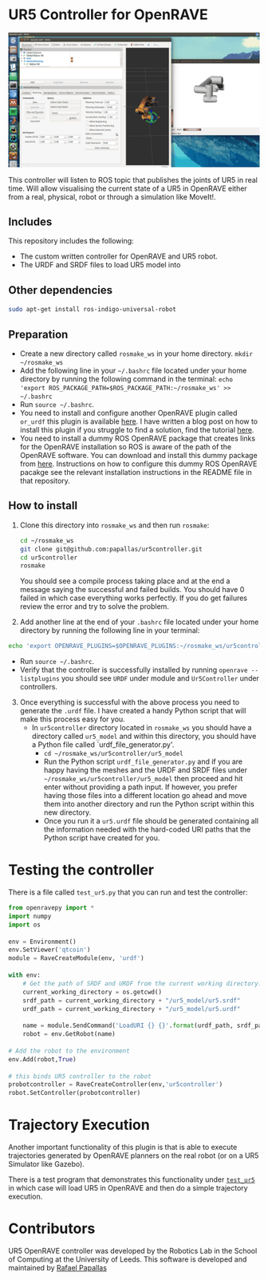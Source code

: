 # UR5 Controller for OpenRAVE

![Plugin Demo](repo_assets/demo.gif "Plugin Demo")

This controller will listen to ROS topic that publishes the joints of UR5 in real time. Will allow visualising the current state
of a UR5 in OpenRAVE either from a real, physical, robot or through a simulation like MoveIt!.

## Includes
This repository includes the following:
- The custom written controller for OpenRAVE and UR5 robot.
- The URDF and SRDF files to load UR5 model into

## Other dependencies
```bash
sudo apt-get install ros-indigo-universal-robot
```

## Preparation
- Create a new directory called `rosmake_ws` in your home directory. `mkdir ~/rosmake_ws`
- Add the following line in your `~/.bashrc` file located under your home directory by running the following command in the terminal: `echo 'export ROS_PACKAGE_PATH=$ROS_PACKAGE_PATH:~/rosmake_ws' >> ~/.bashrc`
- Run `source ~/.bashrc`.
- You need to install and configure another OpenRAVE plugin called `or_urdf` this plugin is available [here](https://github.com/personalrobotics/or_urdf). I have written a blog post on 
how to install this plugin if you struggle to find a solution, find the tutorial [here](http://computingstories.com/robotics%20stories/installing-or_urdf-openrave-plugin.html).
- You need to install a dummy ROS OpenRAVE package that creates links for the OpenRAVE installation so ROS is aware of the
path of the OpenRAVE software. You can download and install this dummy package from [here](https://github.com/papallas/openrave). Instructions on how to configure this dummy ROS OpenRAVE
pacakge see the relevant installation instructions in the README file in that repository.

## How to install
1. Clone this directory into `rosmake_ws` and then run `rosmake`:
   ```bash
   cd ~/rosmake_ws
   git clone git@github.com:papallas/ur5controller.git
   cd ur5controller 
   rosmake
   ```
   You should see a compile process taking place and at the end a message saying the successful and failed builds. You should have 0 failed in which case everything works perfectly. If you do get failures review the error and try to solve the problem.

2. Add another line at the end of your `.bashrc` file located under your home directory by running the following line in your terminal:
```bash
echo 'export OPENRAVE_PLUGINS=$OPENRAVE_PLUGINS:~/rosmake_ws/ur5controller/lib' >> ~/.bashrc
```
   - Run `source ~/.bashrc`.
   - Verify that the controller is successfully installed by running `openrave --listplugins` you should see `URDF` under module and `Ur5Controller` under controllers.
3. Once everything is successful with the above process you need to generate the `.urdf` file. I have created a handy Python script that will make this process easy for you.
   - In `ur5controller` directory located in `rosmake_ws` you should have a directory called `ur5_model` and within this directory, you should have a Python file called `urdf_file_generator.py'.
     - `cd ~/rosmake_ws/ur5controller/ur5_model`
     - Run the Python script `urdf_file_generator.py` and if you are happy having the meshes and the URDF and SRDF files under
     `~/rosmake_ws/ur5controller/ur5_model` then proceed and hit enter without providing a path input. If however, you
     prefer having those files into a different location go ahead and move them into another directory and run the Python script
     within this new directory.
     - Once you run it a `ur5.urdf` file should be generated containing all the information needed with the hard-coded URI paths
     that the Python script have created for you.

# Testing the controller
There is a file called `test_ur5.py` that you can run and test the controller:

```python
from openravepy import *
import numpy
import os

env = Environment()
env.SetViewer('qtcoin')
module = RaveCreateModule(env, 'urdf')

with env:
    # Get the path of SRDF and URDF from the current working directory.
    current_working_directory = os.getcwd()
    srdf_path = current_working_directory + "/ur5_model/ur5.srdf"
    urdf_path = current_working_directory + "/ur5_model/ur5.urdf"

    name = module.SendCommand('LoadURI {} {}'.format(urdf_path, srdf_path))
    robot = env.GetRobot(name)

# Add the robot to the environment
env.Add(robot,True)

# this binds UR5 controller to the robot
probotcontroller = RaveCreateController(env,'ur5controller')
robot.SetController(probotcontroller)
```

# Trajectory Execution
Another important functionality of this plugin is that is able to execute trajectories generated by OpenRAVE planners on the real robot (or on a UR5 Simulator like Gazebo).

There is a test program that demonstrates this functionality under [`test_ur5`](test_ur5.py) in which case will load UR5 in OpenRAVE and then do a simple trajectory execution.

# Contributors
UR5 OpenRAVE controller was developed by the Robotics Lab in the School of Computing at the University of Leeds. This software is developed and maintained by [Rafael Papallas](https://github.com/papallas)

